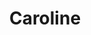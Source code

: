 ---
abv: N/A
alt:
availability: Keg
bitterness: 
description: This Saison is soured in the kettle and then fermented in stainless with our house yeast. We add a light amount of hops late for a delicate hop flavor.
gravity: 
hops: 
ibu: N/A
img: caroline.jpg
layout: beer
malt: 
modal-id: caroline
title: Caroline
on-tap: nope
sourness: 
style: Sour
---